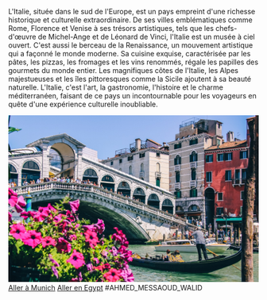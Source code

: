 L'Italie, située dans le sud de l'Europe, est un pays empreint d'une richesse historique et culturelle extraordinaire. De ses villes emblématiques comme Rome, Florence et Venise à ses trésors artistiques, tels que les chefs-d'œuvre de Michel-Ange et de Léonard de Vinci, l'Italie est un musée à ciel ouvert. C'est aussi le berceau de la Renaissance, un mouvement artistique qui a façonné le monde moderne. Sa cuisine exquise, caractérisée par les pâtes, les pizzas, les fromages et les vins renommés, régale les papilles des gourmets du monde entier. Les magnifiques côtes de l'Italie, les Alpes majestueuses et les îles pittoresques comme la Sicile ajoutent à sa beauté naturelle. L'Italie, c'est l'art, la gastronomie, l'histoire et le charme méditerranéen, faisant de ce pays un incontournable pour les voyageurs en quête d'une expérience culturelle inoubliable.

![ITALIA!!!!!! BONISSIMOU](./ITALY.jpg)
[Aller à Munich](https://github.com/WildGhost21/AR1/blob/main/allianz_arena_munich.md)
[Aller en Egypt](https://github.com/WildGhost21/AR1/blob/main/Egypte.md)
#AHMED_MESSAOUD_WALID